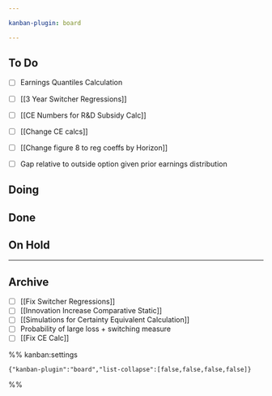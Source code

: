 ```yaml
---

kanban-plugin: board

---
```


## To Do

- [ ] Earnings Quantiles Calculation
- [ ] [[3 Year Switcher Regressions]]
- [ ] [[CE Numbers for R&D Subsidy Calc]]
- [ ] [[Change CE calcs]]
- [ ] [[Change figure 8 to reg coeffs by Horizon]]
- [ ] Gap relative to outside option given prior earnings distribution


## Doing



## Done



## On Hold



***

## Archive

- [ ] [[Fix Switcher Regressions]]
- [ ] [[Innovation Increase Comparative Static]]
- [ ] [[Simulations for Certainty Equivalent Calculation]]
- [ ] Probability of large loss + switching measure
- [ ] [[Fix CE Calc]]

%% kanban:settings
```
{"kanban-plugin":"board","list-collapse":[false,false,false,false]}
```
%%